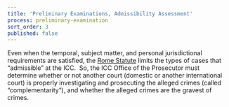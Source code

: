 ```yaml
---
title: 'Preliminary Examinations, Admissibility Assessment'
process: preliminary-examination
sort_order: 3
published: false
---
```



Even when the temporal, subject matter, and personal jurisdictional requirements are satisfied, the [Rome Statute](https://www.icc-cpi.int/nr/rdonlyres/ea9aeff7-5752-4f84-be94-0a655eb30e16/0/rome_statute_english.pdf) limits the types of cases that “admissible” at the ICC.  So, the ICC Office of the Prosecutor must determine whether or not another court (domestic or another international court) is properly investigating and prosecuting the alleged crimes (called “complementarity”), and whether the alleged crimes are the gravest of crimes.